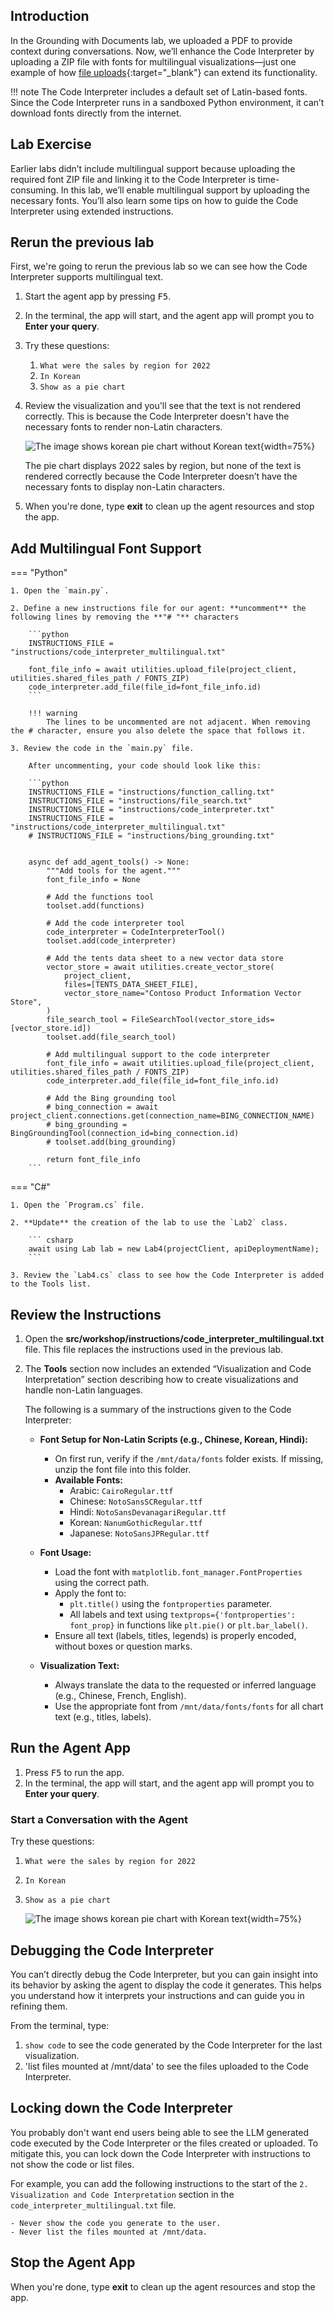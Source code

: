 ## Introduction

In the Grounding with Documents lab, we uploaded a PDF to provide context during conversations. Now, we’ll enhance the Code Interpreter by uploading a ZIP file with fonts for multilingual visualizations—just one example of how [file uploads](https://learn.microsoft.com/azure/ai-services/agents/how-to/tools/code-interpreter){:target="_blank"} can extend its functionality.

!!! note
    The Code Interpreter includes a default set of Latin-based fonts. Since the Code Interpreter runs in a sandboxed Python environment, it can’t download fonts directly from the internet.

## Lab Exercise

Earlier labs didn’t include multilingual support because uploading the required font ZIP file and linking it to the Code Interpreter is time-consuming. In this lab, we’ll enable multilingual support by uploading the necessary fonts. You’ll also learn some tips on how to guide the Code Interpreter using extended instructions.

## Rerun the previous lab

First, we're going to rerun the previous lab so we can see how the Code Interpreter supports multilingual text.

1. Start the agent app by pressing <kbd>F5</kbd>.
2. In the terminal, the app will start, and the agent app will prompt you to  **Enter your query**.
3. Try these questions:

      1. `What were the sales by region for 2022`
      2. `In Korean`
      3. `Show as a pie chart`

4. Review the visualization and you'll see that the text is not rendered correctly. This is because the Code Interpreter doesn't have the necessary fonts to render non-Latin characters.

    ![The image shows korean pie chart without Korean text](media/sales_by_region_2022_pie_chart_korean.png){width=75%}

    The pie chart displays 2022 sales by region, but none of the text is rendered correctly because the Code Interpreter doesn’t have the necessary fonts to display non-Latin characters.

1. When you're done, type **exit** to clean up the agent resources and stop the app.

## Add Multilingual Font Support

=== "Python"

    1. Open the `main.py`.

    2. Define a new instructions file for our agent: **uncomment** the following lines by removing the **"# "** characters

        ```python
        INSTRUCTIONS_FILE = "instructions/code_interpreter_multilingual.txt"

        font_file_info = await utilities.upload_file(project_client, utilities.shared_files_path / FONTS_ZIP)
        code_interpreter.add_file(file_id=font_file_info.id)
        ```

        !!! warning
            The lines to be uncommented are not adjacent. When removing the # character, ensure you also delete the space that follows it.

    3. Review the code in the `main.py` file.

        After uncommenting, your code should look like this:

        ```python
        INSTRUCTIONS_FILE = "instructions/function_calling.txt"
        INSTRUCTIONS_FILE = "instructions/file_search.txt"
        INSTRUCTIONS_FILE = "instructions/code_interpreter.txt"
        INSTRUCTIONS_FILE = "instructions/code_interpreter_multilingual.txt"
        # INSTRUCTIONS_FILE = "instructions/bing_grounding.txt"


        async def add_agent_tools() -> None:
            """Add tools for the agent."""
            font_file_info = None

            # Add the functions tool
            toolset.add(functions)

            # Add the code interpreter tool
            code_interpreter = CodeInterpreterTool()
            toolset.add(code_interpreter)

            # Add the tents data sheet to a new vector data store
            vector_store = await utilities.create_vector_store(
                project_client,
                files=[TENTS_DATA_SHEET_FILE],
                vector_store_name="Contoso Product Information Vector Store",
            )
            file_search_tool = FileSearchTool(vector_store_ids=[vector_store.id])
            toolset.add(file_search_tool)

            # Add multilingual support to the code interpreter
            font_file_info = await utilities.upload_file(project_client, utilities.shared_files_path / FONTS_ZIP)
            code_interpreter.add_file(file_id=font_file_info.id)

            # Add the Bing grounding tool
            # bing_connection = await project_client.connections.get(connection_name=BING_CONNECTION_NAME)
            # bing_grounding = BingGroundingTool(connection_id=bing_connection.id)
            # toolset.add(bing_grounding)

            return font_file_info
        ```

=== "C#"

    1. Open the `Program.cs` file.

    2. **Update** the creation of the lab to use the `Lab2` class.

        ``` csharp
        await using Lab lab = new Lab4(projectClient, apiDeploymentName);
        ```

    3. Review the `Lab4.cs` class to see how the Code Interpreter is added to the Tools list.

## Review the Instructions

1. Open the **src/workshop/instructions/code_interpreter_multilingual.txt** file. This file replaces the instructions used in the previous lab.
2. The **Tools** section now includes an extended “Visualization and Code Interpretation” section describing how to create visualizations and handle non-Latin languages.

    The following is a summary of the instructions given to the Code Interpreter:

    - **Font Setup for Non-Latin Scripts (e.g., Chinese, Korean, Hindi):**
      - On first run, verify if the `/mnt/data/fonts` folder exists. If missing, unzip the font file into this folder.
      - **Available Fonts:**
        - Arabic: `CairoRegular.ttf`
        - Chinese: `NotoSansSCRegular.ttf`
        - Hindi: `NotoSansDevanagariRegular.ttf`
        - Korean: `NanumGothicRegular.ttf`
        - Japanese: `NotoSansJPRegular.ttf`

    - **Font Usage:**
      - Load the font with `matplotlib.font_manager.FontProperties` using the correct path.
      - Apply the font to:
        - `plt.title()` using the `fontproperties` parameter.
        - All labels and text using `textprops={'fontproperties': font_prop}` in functions like `plt.pie()` or `plt.bar_label()`.
      - Ensure all text (labels, titles, legends) is properly encoded, without boxes or question marks.

    - **Visualization Text:**
      - Always translate the data to the requested or inferred language (e.g., Chinese, French, English).
      - Use the appropriate font from `/mnt/data/fonts/fonts` for all chart text (e.g., titles, labels).

## Run the Agent App

1. Press <kbd>F5</kbd> to run the app.
2. In the terminal, the app will start, and the agent app will prompt you to  **Enter your query**.

### Start a Conversation with the Agent

Try these questions:

1. `What were the sales by region for 2022`
2. `In Korean`
3. `Show as a pie chart`

    ![The image shows korean pie chart with Korean text](media/sales_by_region_pie_chart_korean_font.png){width=75%}

## Debugging the Code Interpreter

You can’t directly debug the Code Interpreter, but you can gain insight into its behavior by asking the agent to display the code it generates. This helps you understand how it interprets your instructions and can guide you in refining them.

From the terminal, type:

1. `show code` to see the code generated by the Code Interpreter for the last visualization.
1. 'list files mounted at /mnt/data' to see the files uploaded to the Code Interpreter.

## Locking down the Code Interpreter

You probably don't want end users being able to see the LLM generated code executed by the Code Interpreter or the files created or uploaded. To mitigate this, you can lock down the Code Interpreter with instructions to not show the code or list files.

For example, you can add the following instructions to the start of the `2. Visualization and Code Interpretation` section in the `code_interpreter_multilingual.txt` file.

```text
- Never show the code you generate to the user.
- Never list the files mounted at /mnt/data.
```


## Stop the Agent App

When you're done, type **exit** to clean up the agent resources and stop the app.
